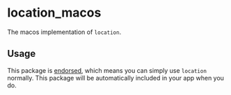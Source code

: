 # location_macos

The macos implementation of `location`.

## Usage

This package is [endorsed][endorsed_link], which means you can simply use `location`
normally. This package will be automatically included in your app when you do.

[endorsed_link]: https://flutter.dev/docs/development/packages-and-plugins/developing-packages#endorsed-federated-plugin
